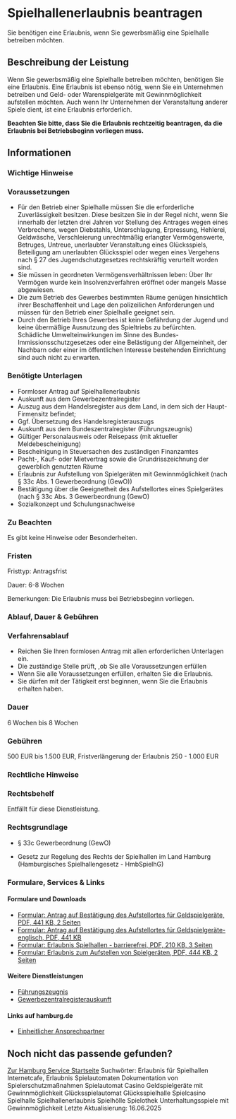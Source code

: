 # Spielhallenerlaubnis beantragen
Sie benötigen eine Erlaubnis, wenn Sie gewerbsmäßig eine Spielhalle betreiben möchten.

## Beschreibung der Leistung
Wenn Sie gewerbsmäßig eine Spielhalle betreiben möchten, benötigen Sie eine Erlaubnis. Eine Erlaubnis ist ebenso nötig, wenn Sie ein Unternehmen betreiben und Geld- oder Warenspielgeräte mit Gewinnmöglichkeit aufstellen möchten. Auch wenn Ihr Unternehmen der Veranstaltung anderer Spiele dient, ist eine Erlaubnis erforderlich.

**Beachten Sie bitte, dass Sie die Erlaubnis rechtzeitig beantragen, da die Erlaubnis bei Betriebsbeginn vorliegen muss.**

## Informationen

### Wichtige Hinweise

### Voraussetzungen
* Für den Betrieb einer Spielhalle müssen Sie die erforderliche Zuverlässigkeit besitzen. Diese besitzen Sie in der Regel nicht, wenn Sie innerhalb der letzten drei Jahren vor Stellung des Antrages wegen eines Verbrechens, wegen Diebstahls, Unterschlagung, Erpressung, Hehlerei, Geldwäsche, Verschleierung unrechtmäßig erlangter Vermögenswerte, Betruges, Untreue, unerlaubter Veranstaltung eines Glücksspiels, Beteiligung am unerlaubten Glücksspiel oder wegen eines Vergehens nach § 27 des Jugendschutzgesetzes rechtskräftig verurteilt worden sind.
* Sie müssen in geordneten Vermögensverhältnissen leben: Über Ihr Vermögen wurde kein Insolvenzverfahren eröffnet oder mangels Masse abgewiesen.
* Die zum Betrieb des Gewerbes bestimmten Räume genügen hinsichtlich ihrer Beschaffenheit und Lage den polizeilichen Anforderungen und müssen für den Betrieb einer Spielhalle geeignet sein.
* Durch den Betrieb Ihres Gewerbes ist keine Gefährdung der Jugend und keine übermäßige Ausnutzung des Spieltriebs zu befürchten. Schädliche Umwelteinwirkungen im Sinne des Bundes-Immissionsschutzgesetzes oder eine Belästigung der Allgemeinheit, der Nachbarn oder einer im öffentlichen Interesse bestehenden Einrichtung sind auch nicht zu erwarten.

### Benötigte Unterlagen
* Formloser Antrag auf Spielhallenerlaubnis
* Auskunft aus dem Gewerbezentralregister
* Auszug aus dem Handelsregister aus dem Land, in dem sich der Haupt-Firmensitz befindet;
* Ggf. Übersetzung des Handelsregisterauszugs
* Auskunft aus dem Bundeszentralregister (Führungszeugnis)
* Gültiger Personalausweis oder Reisepass (mit aktueller Meldebescheinigung)
* Bescheinigung in Steuersachen des zuständigen Finanzamtes
* Pacht-, Kauf- oder Mietvertrag sowie die Grundrisszeichnung der gewerblich genutzten Räume
* Erlaubnis zur Aufstellung von Spielgeräten mit Gewinnmöglichkeit (nach § 33c Abs. 1 Gewerbeordnung (GewO))
* Bestätigung über die Geeignetheit des Aufstellortes eines Spielgerätes (nach § 33c Abs. 3 Gewerbeordnung (GewO)
* Sozialkonzept und Schulungsnachweise

### Zu Beachten
Es gibt keine Hinweise oder Besonderheiten.

### Fristen
Fristtyp: Antragsfrist  

Dauer: 6-8 Wochen  

Bemerkungen: Die Erlaubnis muss bei Betriebsbeginn vorliegen.

### Ablauf, Dauer & Gebühren

### Verfahrensablauf
* Reichen Sie Ihren formlosen Antrag mit allen erforderlichen Unterlagen ein.
* Die zuständige Stelle prüft, ,ob Sie alle Voraussetzungen erfüllen
* Wenn Sie alle Voraussetzungen erfüllen, erhalten Sie die Erlaubnis.
* Sie dürfen mit der Tätigkeit erst beginnen, wenn Sie die Erlaubnis erhalten haben.

### Dauer
6 Wochen bis 8 Wochen

### Gebühren
500 EUR bis 1.500 EUR, Fristverlängerung der Erlaubnis 250 - 1.000 EUR

### Rechtliche Hinweise

### Rechtsbehelf
Entfällt für diese Dienstleistung.

### Rechtsgrundlage

* § 33c Gewerbeordnung (GewO)

* Gesetz zur Regelung des Rechts der Spielhallen im Land Hamburg (Hamburgisches Spielhallengesetz - HmbSpielhG)

### Formulare, Services & Links

#### Formulare und Downloads
* [Formular: Antrag auf Bestätigung des Aufstellortes für Geldspielgeräte, PDF, 441 KB, 2 Seiten](https://fhh1.hamburg.de/Dibis/form/pdf/Formular-Antrag-Bestaetigung-Aufstellort-Geldspielgeraete.pdf)
* [Formular: Antrag auf Bestätigung des Aufstellortes für Geldspielgeräte-englisch, PDF, 441 KB](https://fhh1.hamburg.de/Dibis/form/pdf/Formular-Antrag-Bestaetigung-Aufstellort-Geldspielgeraete_en.pdf)
* [Formular: Erlaubnis Spielhallen - barrierefrei, PDF, 210 KB, 3 Seiten](https://fhh1.hamburg.de/Dibis/vordr/VS-76-barrierefrei.pdf)
* [Formular: Erlaubnis zum Aufstellen von Spielgeräten, PDF, 444 KB, 2 Seiten](https://fhh1.hamburg.de/Dibis/form/pdf/W1088.pdf)

#### Weitere Dienstleistungen
* [Führungszeugnis](https://www.hamburg.de/service/suche/?query=fuehrungszeugnis)
* [Gewerbezentralregisterauskunft](https://www.hamburg.de/service/suche/?query=gewerbezentralregisterauskunft)

#### Links auf hamburg.de
* [Einheitlicher Ansprechpartner](https://www.hamburg.de/politik-und-verwaltung/behoerden/bwi/services/einheitlicher-ansprechpartner)

## Noch nicht das passende gefunden?
 [Zur Hamburg Service Startseite](/service/)
Suchwörter: Erlaubnis für Spielhallen Internetcafe, Erlaubnis Spielautomaten Dokumentation von Spielerschutzmaßnahmen Spielautomat Casino Geldspielgeräte mit Gewinnmöglichkeit Glücksspielautomat Glücksspielhalle Spielcasino Spielhalle Spielhallenerlaubnis Spielhölle Spielothek Unterhaltungsspiele mit Gewinnmöglichkeit
Letzte Aktualisierung: 16.06.2025